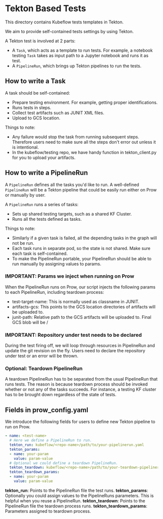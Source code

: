 # Tekton Based Tests

This directory contains Kubeflow tests templates in Tekton.

We aim to provide self-contained tests settings by using Tekton.

A Tekton test is involved at 2 parts:

  * A `Task`, which acts as a template to run tests.  For example, a notebook testing `Task` takes as input path to a Jupyter notebook and runs it as test.
  * A `PipelineRun`, which brings up Tekton pipelines to run the tests.

## How to write a Task

A task should be self-contained:

  * Prepare testing environment. For example, getting proper identifications.
  * Runs tests in steps.
  * Collect test artifacts such as JUNIT XML files.
  * Upload to GCS location.

Things to note:
  * Any failure would stop the task from running subsequent steps. Therefore users need to make sure all the steps don't error out unless it is intentional.
  * In the kubeflow/testing repo, we have handy function in tekton\_client.py for you to upload your artifacts.

## How to write a PipelineRun

A `PipelineRun` defines all the tasks you'd like to run. A well-defined `PipelineRun` will be a Tekton pipeline that could be easily run either on Prow or manually by user.

A `PipelineRun` runs a series of tasks:

  * Sets up shared testing targets, such as a shared KF Cluster.
  * Runs all the tests defined as tasks.

Things to note:
  * Similarly if a given task is failed, all the depending tasks in the graph will not be run.
  * Each task runs in separate pod, so the state is not shared. Make sure each task is self-contained.
  * To make the PipelineRun portable, your PipelineRun should be able to run manually by assigning values to params.

### IMPORTANT: Params we inject when running on Prow

When the PipelineRun runs on Prow, our script injects the following params to each PipelineRun, including teardown process:
  * test-target-name: This is normally used as classname in JUNIT.
  * artifacts-gcs: This points to the GCS location directories of artifacts will be uploaded to.
  * junit-path: Relative path to the GCS artifacts will be uploaded to. Final GCS blob will be <artifacts-gcs>/<junit-path>

### IMPORTANT: Repository under test needs to be declared

During the test firing off, we will loop through resources in PipelineRun and update the git revision on the fly. Users need to declare the repository under test or an error will be thrown.

### Optional: Teardown PipelineRun

A teardown PipelineRun has to be separated from the usual PipelineRun that runs tests. The reason is because teardown process should be invoked whether or not any of the tasks succeeds. For instance, a testing KF cluster has to be brought down regardless of the state of tests.

## Fields in prow\_config.yaml

We introduce the following fields for users to define new Tekton pipeline to run on Prow.

```yaml
- name: <test-name>
  # Here we define a PipelineRun to run.
  tekton_run: kubeflow/<repo-name>/path/to/your-pipelinerun.yaml
  tekton_params:
  - name: your-param
    value: param-value
  # Optional we could define a teardown PipelineRun.
  tekton_teardown: kubeflow/<repo-name>/path/to/your-teardown-pipelinerun.yaml
  tekton_teardown_params:
  - name: your-param
    value: param-value
```

**tekton_run**: Points to the PipelineRun file the test runs.
**tekton_params**: Optionally you could assign values to the PipelineRuns parameters. This is helpful when you reuse a PipelineRun.
**tekton_teardown**: Points to the PipelineRun file the teardown process runs.
**tekton_teardown_params**: Parameters assigned to teardown process.
